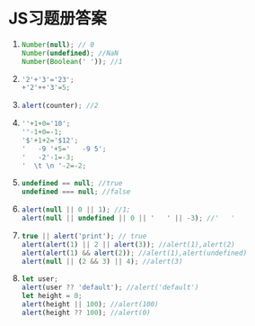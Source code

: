 # JS习题册答案

1. ```js
   Number(null); // 0
   Number(undefined); //NaN
   Number(Boolean(' ')); //1
   ```

2. ```js
   '2'+'3'='23';
   +'2'++'3'=5;
   ```

3. ```js
   alert(counter); //2
   ```

4. ```js
   ''+1+0='10';
   ''-1+0=-1;
   '$'+1+2='$12';
   '   -9 '+5='   -9 5';
   '   -2'-1=-3;
   '  \t \n '-2=-2;
   ```

5. ```js
   undefined == null; //true
   undefined === null; //false
   ```

6. ```js
   alert(null || 0 || 1); //1;
   alert(null || undefined || 0 || '   ' || -3); //'   '
   ```

7. ```js
   true || alert('print'); // true
   alert(alert(1) || 2 || alert(3)); //alert(1),alert(2)
   alert(alert(1) && alert(2)); //alert(1),alert(undefined)
   alert(null || (2 && 3) || 4); //alert(3)
   ```

8. ```js
   let user;
   alert(user ?? 'default'); //alert('default')
   let height = 0;
   alert(height || 100); //alert(100)
   alert(height ?? 100); //alert(0)
   ```

   